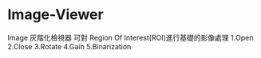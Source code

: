 # Image-Viewer

Image 灰階化檢視器
可對 Region Of Interest(ROI)進行基礎的影像處理
1.Open
2.Close
3.Rotate
4.Gain
5.Binarization
